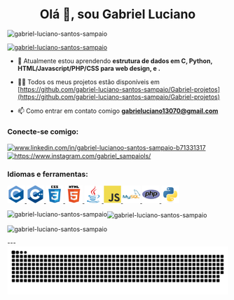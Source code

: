 <h1 align="center">Olá 👋, sou Gabriel Luciano</h1>
<p align="left"> <img src="https://komarev.com/ghpvc/?username=gabriel-luciano-santos-sampaio&label=Profile%20views&color=0e75b6&style=flat" alt="gabriel-luciano-santos-sampaio" /> </p>

<p align="left"> <a href="https://github.com/ryo-ma/github-profile-trophy"><img src="https://github-profile-trophy.vercel.app/?username=gabriel-luciano-santos-sampaio" alt="gabriel-luciano-santos-sampaio" /></a> </p>

- 🌱 Atualmente estou aprendendo **estrutura de dados em C, Python, HTML/Javascript/PHP/CSS para web design, e .**

- 👨‍💻 Todos os meus projetos estão disponíveis em [https://github.com/gabriel-luciano-santos-sampaio/Gabriel-projetos](https://github.com/gabriel-luciano-santos-sampaio/Gabriel-projetos)

- 📫 Como entrar em contato comigo **gabrieluciano13070@gmail.com**

<h3 align="left">Conecte-se comigo:</h3>
<p align="left">
<a href="https://linkedin.com/in/www.linkedin.com/in/gabriel-lucianoo-santos-sampaio-b71331317" target="blank"><img align="center" src="https://raw.githubusercontent.com/rahuldkjain/github-profile-readme-generator/master/src/images/icons/Social/linked-in-alt.svg" alt="www.linkedin.com/in/gabriel-lucianoo-santos-sampaio-b71331317" height="30" width="40" /></a>
<a href="https://instagram.com/https://www.instagram.com/gabriel_sampaiols/" target="blank"><img align="center" src="https://raw.githubusercontent.com/rahuldkjain/github-profile-readme-generator/master/src/images/icons/Social/instagram.svg" alt="https://www.instagram.com/gabriel_sampaiols/" height="30" width="40" /></a>
</p>

<h3 align="left">Idiomas e ferramentas:</h3>
<p align="left"> <a href="https://www.cprogramming.com/" target="_blank" rel="noreferrer"> <img src="https://raw.githubusercontent.com/devicons/devicon/master/icons/c/c-original.svg" alt="c" width="40" height="40"/> </a> <a href="https://www.w3schools.com/cpp/" target="_blank" rel="noreferrer"> <img src="https://raw.githubusercontent.com/devicons/devicon/master/icons/cplusplus/cplusplus-original.svg" alt="cplusplus" width="40" height="40"/> </a> <a href="https://www.w3schools.com/css/" target="_blank" rel="noreferrer"> <img src="https://raw.githubusercontent.com/devicons/devicon/master/icons/css3/css3-original-wordmark.svg" alt="css3" width="40" height="40"/> </a> <a href="https://www.w3.org/html/" target="_blank" rel="noreferrer"> <img src="https://raw.githubusercontent.com/devicons/devicon/master/icons/html5/html5-original-wordmark.svg" alt="html5" width="40" height="40"/> </a> <a href="https://www.java.com" target="_blank" rel="noreferrer"> <img src="https://raw.githubusercontent.com/devicons/devicon/master/icons/java/java-original.svg" alt="java" width="40" height="40"/> </a> <a href="https://developer.mozilla.org/en-US/docs/Web/JavaScript" target="_blank" rel="noreferrer"> <img src="https://raw.githubusercontent.com/devicons/devicon/master/icons/javascript/javascript-original.svg" alt="javascript" width="40" height="40"/> </a> <a href="https://www.mysql.com/" target="_blank" rel="noreferrer"> <img src="https://raw.githubusercontent.com/devicons/devicon/master/icons/mysql/mysql-original-wordmark.svg" alt="mysql" width="40" height="40"/> </a> <a href="https://www.php.net" target="_blank" rel="noreferrer"> <img src="https://raw.githubusercontent.com/devicons/devicon/master/icons/php/php-original.svg" alt="php" width="40" height="40"/> </a> <a href="https://www.python.org" target="_blank" rel="noreferrer"> <img src="https://raw.githubusercontent.com/devicons/devicon/master/icons/python/python-original.svg" alt="python" width="40" height="40"/> </a> </p>

<p><img align="left" src="https://github-readme-stats.vercel.app/api/top-langs?username=gabriel-luciano-santos-sampaio&show_icons=true&locale=en&layout=compact" alt="gabriel-luciano-santos-sampaio" /></p>

<p> <img align="center" src="https://github-readme-stats.vercel.app/api?username=gabriel-luciano-santos-sampaio&show_icons=true&locale=en" alt="gabriel-luciano-santos-sampaio" /></p>

<p><img align="center" src="https://github-readme-streak-stats.herokuapp.com/?user=gabriel-luciano-santos-sampaio&" alt="gabriel-luciano-santos-sampaio" /></p>
---

<picture align="center">
  <source media="(prefers-color-scheme: dark)" srcset="https://raw.githubusercontent.com/gabriel-luciano-santos-sampaio/gabriel-luciano-santos-sampaio/output/github-contribution-grid-snake-dark.svg">
  <source media="(prefers-color-scheme: light)" srcset="https://raw.githubusercontent.com/mari4souza/mari4souza/output/github-contribution-grid-snake-dark.svg">
  <img align="center" alt="github contribution grid snake animation" src="https://raw.githubusercontent.com/mari4souza/mari4souza/output/github-contribution-grid-snake.svg">
</picture>

